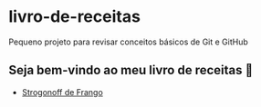 # livro-de-receitas
Pequeno projeto para revisar conceitos básicos de Git e GitHub

## Seja bem-vindo ao meu livro de receitas :book:

-  [Strogonoff de Frango](receitas/strogonoff.md)